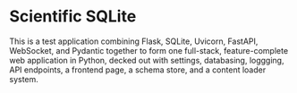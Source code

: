 # Scientific SQLite

This is a test application combining Flask, SQLite, Uvicorn, FastAPI, WebSocket, and Pydantic together to form one full-stack, feature-complete web application in Python, decked out with settings, databasing, loggging, API endpoints, a frontend page, a schema store, and a content loader system.
